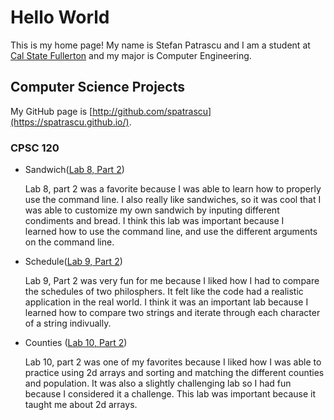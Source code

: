 # Hello World

This is my home page! My name is Stefan Patrascu and I am a student at [Cal State Fullerton](http://www.fullerton.edu/) and my major is Computer Engineering.

## Computer Science Projects

My GitHub page is [http://github.com/spatrascu](https://spatrascu.github.io/).

### CPSC 120

* Sandwich([Lab 8, Part 2](https://github.com/cpsc-fall-2023/cpsc-120-lab-08-ashton-stefan.git)) 

  Lab 8, part 2 was a favorite because I was able to learn how to properly use the command line. I also really like sandwiches, so it was      cool that I was able to customize my own sandwich by inputing different condiments and bread. I think this lab was important because I     
  learned how to use the command line, and use the different arguments on the command line.

* Schedule([Lab 9, Part 2](https://github.com/cpsc-fall-2023/cpsc-120-lab-09-stefan.git))

  Lab 9, Part 2 was very fun for me because I liked how I had to compare the schedules of two philosphers. It felt like the code had a 
  realistic application in the real world. I think it was an important lab because I learned how to compare two strings and iterate through 
  each character of a string indivually.  

* Counties ([Lab 10, Part 2](https://github.com/cpsc-fall-2023/cpsc-120-lab-10-stefan-and-alan.git))

  Lab 10, part 2 was one of my favorites because I liked how I was able to practice using 2d arrays and sorting and matching the different 
  counties and population. It was also a slightly challenging lab so I had fun because I considered it a challenge. This lab was important 
  because it taught me about 2d arrays. 
